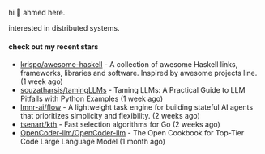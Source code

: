 hi 👋 ahmed here.

interested in distributed systems.

#### check out my recent stars

- [krispo/awesome-haskell](https://github.com/krispo/awesome-haskell) - A collection of awesome Haskell links, frameworks, libraries and software. Inspired by awesome projects line. (1 week ago)
- [souzatharsis/tamingLLMs](https://github.com/souzatharsis/tamingLLMs) - Taming LLMs: A Practical Guide to LLM Pitfalls with Python Examples (1 week ago)
- [lmnr-ai/flow](https://github.com/lmnr-ai/flow) - A lightweight task engine for building stateful AI agents that prioritizes simplicity and flexibility. (2 weeks ago)
- [tsenart/kth](https://github.com/tsenart/kth) - Fast selection algorithms for Go (2 weeks ago)
- [OpenCoder-llm/OpenCoder-llm](https://github.com/OpenCoder-llm/OpenCoder-llm) - The Open Cookbook for Top-Tier Code Large Language Model (1 month ago)

